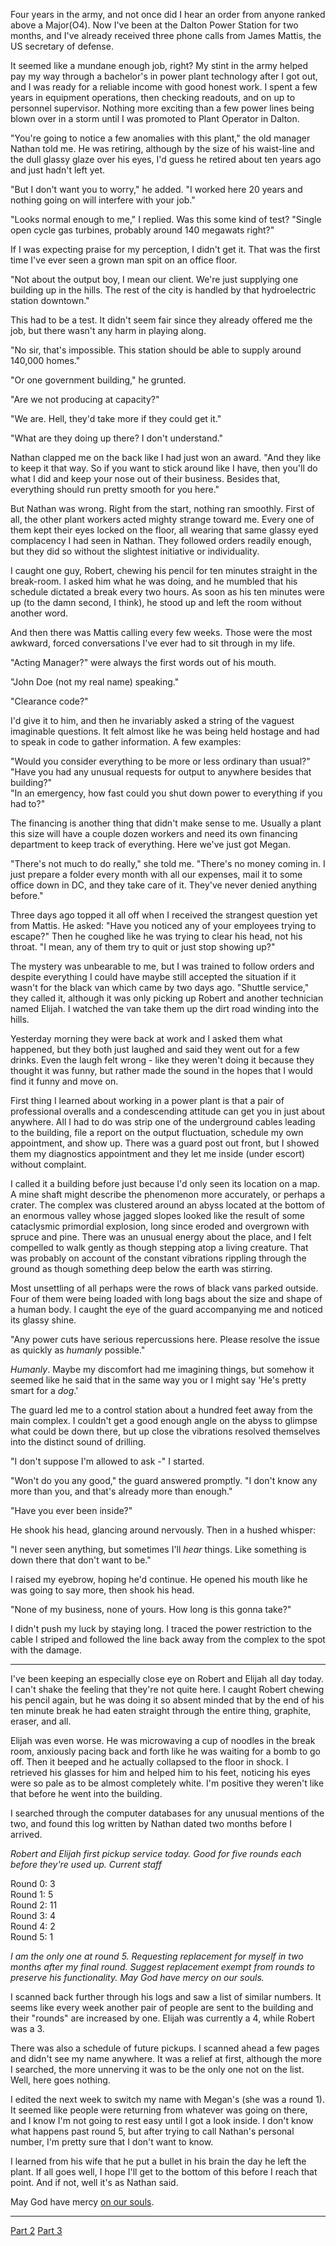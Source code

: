 Four years in the army, and not once did I hear an order from anyone ranked above a Major(O4). Now I've been at the Dalton Power Station for two months, and I've already received three phone calls from James Mattis, the US secretary of defense.

It seemed like a mundane enough job, right? My stint in the army helped pay my way through a bachelor's in power plant technology after I got out, and I was ready for a reliable income with good honest work. I spent a few years in equipment operations, then checking readouts, and on up to personnel supervisor. Nothing more exciting than a few power lines being blown over in a storm until I was promoted to Plant Operator in Dalton. 

"You're going to notice a few anomalies with this plant," the old manager Nathan told me. He was retiring, although by the size of his waist-line and the dull glassy glaze over his eyes, I'd guess he retired about ten years ago and just hadn't left yet. 

"But I don't want you to worry," he added. "I worked here 20 years and nothing going on will interfere with your job." 

"Looks normal enough to me," I replied. Was this some kind of test? "Single open cycle gas turbines, probably around 140 megawats right?"

If I was expecting praise for my perception, I didn't get it. That was the first time I've ever seen a grown man spit on an office floor. 

"Not about the output boy, I mean our client. We're just supplying one building up in the hills. The rest of the city is handled by that hydroelectric station downtown."

This had to be a test. It didn't seem fair since they already offered me the job, but there wasn't any harm in playing along. 

"No sir, that's impossible. This station should be able to supply around 140,000 homes."

"Or one government building," he grunted. 

"Are we not producing at capacity?" 

"We are. Hell, they'd take more if they could get it." 

"What are they doing up there? I don't understand." 

Nathan clapped me on the back like I had just won an award. "And they like to keep it that way. So if you want to stick around like I have, then you'll do what I did and keep your nose out of their business. Besides that, everything should run pretty smooth for you here." 

But Nathan was wrong. Right from the start, nothing ran smoothly. First of all, the other plant workers acted mighty strange toward me. Every one of them kept their eyes locked on the floor, all wearing that same glassy eyed complacency I had seen in Nathan. They followed orders readily enough, but they did so without the slightest initiative or individuality. 

I caught one guy, Robert, chewing his pencil for ten minutes straight in the break-room. I asked him what he was doing, and he mumbled that his schedule dictated a break every two hours. As soon as his ten minutes were up (to the damn second, I think), he stood up and left the room without another word. 
 
And then there was Mattis calling every few weeks. Those were the most awkward, forced conversations I've ever had to sit through in my life. 

"Acting Manager?" were always the first words out of his mouth. 

"John Doe (not my real name) speaking." 

"Clearance code?" 

I'd give it to him, and then he invariably asked a string of the vaguest imaginable questions. It felt almost like he was being held hostage and had to speak in code to gather information. A few examples: 

"Would you consider everything to be more or less ordinary than usual?"  
"Have you had any unusual requests for output to anywhere besides that building?"  
"In an emergency, how fast could you shut down power to everything if you had to?"  

The financing is another thing that didn't make sense to me. Usually a plant this size will have a couple dozen workers and need its own financing department to keep track of everything. Here we've just got Megan. 

"There's not much to do really," she told me. "There's no money coming in. I just prepare a folder every month with all our expenses, mail it to some office down in DC, and they take care of it. They've never denied anything before."

Three days ago topped it all off when I received the strangest question yet from Mattis. He asked: "Have you noticed any of your employees trying to escape?" Then he coughed like he was trying to clear his head, not his throat. "I mean, any of them try to quit or just stop showing up?"

The mystery was unbearable to me, but I was trained to follow orders and despite everything I could have maybe still accepted the situation if it wasn't for the black van which came by two days ago. "Shuttle service," they called it, although it was only picking up Robert and another technician named Elijah. I watched the van take them up the dirt road winding into the hills. 

Yesterday morning they were back at work and I asked them what happened, but they both just laughed and said they went out for a few drinks. Even the laugh felt wrong - like they weren't doing it because they thought it was funny, but rather made the sound in the hopes that I would find it funny and move on.  

First thing I learned about working in a power plant is that a pair of professional overalls and a condescending attitude can get you in just about anywhere. All I had to do was strip one of the underground cables leading to the building, file a report on the output fluctuation, schedule my own appointment, and show up. There was a guard post out front, but I showed them my diagnostics appointment and they let me inside (under escort) without complaint. 

I called it a building before just because I'd only seen its location on a map. A mine shaft might describe the phenomenon more accurately, or perhaps a crater. The complex was clustered around an abyss located at the bottom of an enormous valley whose jagged slopes looked like the result of some cataclysmic primordial explosion, long since eroded and overgrown with spruce and pine. There was an unusual energy about the place, and I felt compelled to walk gently as though stepping atop a living creature. That was probably on account of the constant vibrations rippling through the ground as though something deep below the earth was stirring. 

Most unsettling of all perhaps were the rows of black vans parked outside. Four of them were being loaded with long bags about the size and shape of a human body. I caught the eye of the guard accompanying me and noticed its glassy shine.  

"Any power cuts have serious repercussions here. Please resolve the issue as quickly as *humanly* possible." 

*Humanly*. Maybe my discomfort had me imagining things, but somehow it seemed like he said that in the same way you or I might say 'He's pretty smart for a *dog*.' 

The guard led me to a control station about a hundred feet away from the main complex. I couldn't get a good enough angle on the abyss to glimpse what could be down there, but up close the vibrations resolved themselves into the distinct sound of drilling. 

"I don't suppose I'm allowed to ask -" I started.

"Won't do you any good," the guard answered promptly. "I don't know any more than you, and that's already more than enough." 

"Have you ever been inside?" 

He shook his head, glancing around nervously. Then in a hushed whisper:

"I never seen anything, but sometimes I'll *hear* things. Like something is down there that don't want to be." 

I raised my eyebrow, hoping he'd continue. He opened his mouth like he was going to say more, then shook his head. 

"None of my business, none of yours. How long is this gonna take?" 

I didn't push my luck by staying long. I traced the power restriction to the cable I striped and followed the line back away from the complex to the spot with the damage. 

---

I've been keeping an especially close eye on Robert and Elijah all day today. I can't shake the feeling that they're not quite here. I caught Robert chewing his pencil again, but he was doing it so absent minded that by the end of his ten minute break he had eaten straight through the entire thing, graphite, eraser, and all. 

Elijah was even worse. He was microwaving a cup of noodles in the break room, anxiously pacing back and forth like he was waiting for a bomb to go off. Then it beeped and he actually collapsed to the floor in shock. I retrieved his glasses for him and helped him to his feet, noticing his eyes were so pale as to be almost completely white. I'm positive they weren't like that before he went into the building. 

I searched through the computer databases for any unusual mentions of the two, and found this log written by Nathan dated two months before I arrived. 

*Robert and Elijah first pickup service today. Good for five rounds each before they're used up. Current staff*

Round 0: 3   
Round 1: 5    
Round 2: 11   
Round 3: 4   
Round 4: 2   
Round 5: 1   

*I am the only one at round 5. Requesting replacement for myself in two months after my final round. Suggest replacement exempt from rounds to preserve his functionality. May God have mercy on our souls.*

I scanned back further through his logs and saw a list of similar numbers. It seems like every week another pair of people are sent to the building and their "rounds" are increased by one. Elijah was currently a 4, while Robert was a 3. 

There was also a schedule of future pickups. I scanned ahead a few pages and didn't see my name anywhere. It was a relief at first, although the more I searched, the more unnerving it was to be the only one not on the list. Well, here goes nothing. 

I edited the next week to switch my name with Megan's (she was a round 1). It seemed like people were returning from whatever was going on there, and I know I'm not going to rest easy until I got a look inside. I don't know what happens past round 5, but after trying to call Nathan's personal number, I'm pretty sure that I don't want to know. 

I learned from his wife that he put a bullet in his brain the day he left the plant. If all goes well, I hope I'll get to the bottom of this before I reach that point. And if not, well it's as Nathan said. 

May God have mercy [on our souls](http://www.facebook.com/sirtobiaswade).  

---

[Part 2](https://redd.it/6bpowp)
[Part 3](https://redd.it/6bx7ie)
